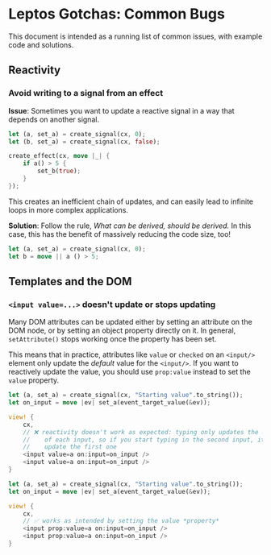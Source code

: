 # Leptos Gotchas: Common Bugs

This document is intended as a running list of common issues, with example code and solutions.

## Reactivity

### Avoid writing to a signal from an effect

**Issue**: Sometimes you want to update a reactive signal in a way that depends on another signal.

```rust
let (a, set_a) = create_signal(cx, 0);
let (b, set_a) = create_signal(cx, false);

create_effect(cx, move |_| {
	if a() > 5 {
		set_b(true);
	}
});
```

This creates an inefficient chain of updates, and can easily lead to infinite loops in more complex applications.

**Solution**: Follow the rule, _What can be derived, should be derived._ In this case, this has the benefit of massively reducing the code size, too!

```rust
let (a, set_a) = create_signal(cx, 0);
let b = move || a () > 5;
```

## Templates and the DOM

### `<input value=...>` doesn't update or stops updating

Many DOM attributes can be updated either by setting an attribute on the DOM node, or by setting an object property directly on it. In general, `setAttribute()` stops working once the property has been set.

This means that in practice, attributes like `value` or `checked` on an `<input/>` element only update the _default_ value for the `<input/>`. If you want to reactively update the value, you should use `prop:value` instead to set the `value` property.

```rust
let (a, set_a) = create_signal(cx, "Starting value".to_string());
let on_input = move |ev| set_a(event_target_value(&ev));

view! {
	cx,
	// ❌ reactivity doesn't work as expected: typing only updates the default
	//    of each input, so if you start typing in the second input, it won't
	//    update the first one
	<input value=a on:input=on_input />
	<input value=a on:input=on_input />
}
```

```rust
let (a, set_a) = create_signal(cx, "Starting value".to_string());
let on_input = move |ev| set_a(event_target_value(&ev));

view! {
	cx,
	// ✅ works as intended by setting the value *property*
	<input prop:value=a on:input=on_input />
	<input prop:value=a on:input=on_input />
}
```
